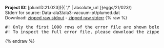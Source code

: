**Project ID:** [plumID:21.023]({{ '/' | absolute_url }}eggs/21/023/)  
Stderr for source:  Data-ala3/ala3-vacuum-pt/plumed.dat   
Download: [zipped raw stdout](plumed.dat.plumed.stdout.txt.zip) - [zipped raw stderr](plumed.dat.plumed.stderr.txt.zip) 
{% raw %}
<pre>
#! Only the first 1000 rows of the error file are shown below
#! To inspect the full error file, please download the zipped raw stderr file above
</pre>
{% endraw %}
